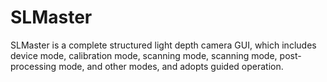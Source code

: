 # SLMaster
SLMaster is a complete structured light depth camera GUI, which includes device mode, calibration mode, scanning mode, scanning mode, post-processing mode, and other modes, and adopts guided operation.
